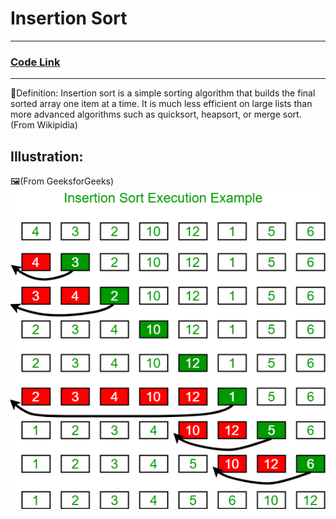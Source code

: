 #  Insertion Sort
 ---

### [Code Link](https://github.com/jun383914/Data-Structure-and-algorithm/blob/master/ReverseArray/ReverseArray/Program.cs)
---
:blue_book:Definition: Insertion sort is a simple sorting algorithm that builds the final sorted array one item at a time. It is much less efficient on large lists than more advanced algorithms such as quicksort, heapsort, or merge sort.(From Wikipidia)

## Illustration: 
:framed_picture:(From GeeksforGeeks)
 <br />![alt text](https://github.com/jun383914/Data-Structure-and-algorithm/blob/master/Sorting/InsertionSort/insertionsort.png)

